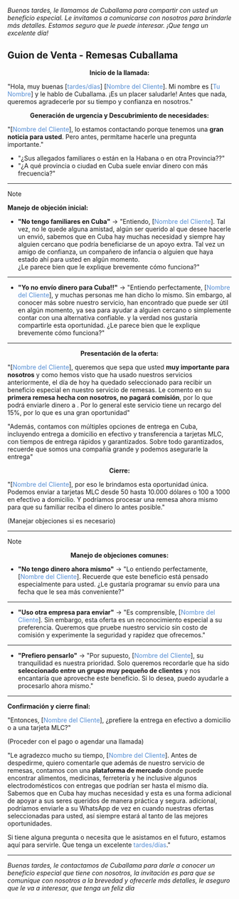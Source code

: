 _Buenas tardes, le llamamos de Cuballama para compartir con usted un beneficio especial. Le invitamos a comunicarse con nosotros para brindarle más detalles. Estamos seguro que le puede interesar. ¡Que tenga un excelente día!_
## **Guion de Venta - Remesas Cuballama**

**<center>Inicio de la llamada:</center>** 

"Hola, muy buenas [<font color="#548dd4">tardes/días</font>] [<font color="#548dd4">Nombre del Cliente</font>]. Mi nombre es [<font color="#548dd4">Tu Nombre</font>] y le hablo de Cuballama. ¡Es un placer saludarle! Antes que nada, queremos agradecerle por su tiempo y confianza en nosotros."
**<center>
Generación de urgencia y Descubrimiento de necesidades:</center>**

"[<font color="#548dd4">Nombre del Cliente</font>], lo estamos contactando porque tenemos una **gran noticia para usted**. Pero antes, permítame hacerle una pregunta importante."

- "¿Sus allegados familiares o están en la Habana o en otra Provincia??"
- "¿A qué provincia o ciudad en Cuba suele enviar dinero con más frecuencia?"

---

> [!NOTE]
> **Manejo de objeción inicial:**
> 
> - **"No tengo familiares en Cuba"** → "Entiendo, [<font color="#548dd4">Nombre del Cliente</font>]. Tal vez, no le quede alguna amistad, algún ser querido al que desee hacerle un envió, sabemos que en Cuba hay muchas necesidad y siempre hay alguien cercano que podría beneficiarse de un apoyo extra. Tal vez un amigo de confianza, un compañero de infancia o alguien que haya estado ahí para usted en algún momento.  
> ¿Le parece bien que le explique brevemente cómo funciona?"
> ---
> - **"Yo no envío dinero para Cuba!!"** → "Entiendo perfectamente, [<font color="#548dd4">Nombre del Cliente</font>], y muchas personas me han dicho lo mismo. Sin embargo, al conocer más sobre nuestro servicio, han encontrado que puede ser útil en algún momento, ya sea para ayudar a alguien cercano o simplemente contar con una alternativa confiable. y la verdad nos gustaría compartirle esta oportunidad.
> ¿Le parece bien que le explique brevemente cómo funciona?"

---

**<center>Presentación de la oferta:</center>**

"[<font color="#548dd4">Nombre del Cliente</font>], queremos que sepa que usted **muy importante para nosotros** y como hemos visto que ha usado nuestros servicios anteriormente, el día de hoy ha quedado seleccionado para recibir un beneficio especial en nuestro servicio de remesas. Le comento en su **primera remesa hecha con nosotros, no pagará comisión**, por lo que podrá enviarle dinero a . Por lo general este servicio tiene un recargo del 15%, por lo que es una gran oportunidad"

"Además, contamos con múltiples opciones de entrega en Cuba, incluyendo entrega a domicilio en efectivo y transferencia a tarjetas MLC, con tiempos de entrega rápidos y garantizados. Sobre todo garantizados, recuerde que somos una compañía grande y podemos asegurarle la entrega"

**<center>Cierre:</center>**

"[<font color="#548dd4">Nombre del Cliente</font>], por eso le brindamos esta oportunidad única. Podemos enviar a tarjetas MLC desde 50 hasta 10.000 dólares o 100 a 1000 en efectivo a domicilio. Y podríamos procesar una remesa ahora mismo para que su familiar reciba el dinero lo antes posible."

(Manejar objeciones si es necesario)

---

> [!NOTE]
> **<center>Manejo de objeciones comunes:</center>**
> 
> - **"No tengo dinero ahora mismo"** → "Lo entiendo perfectamente, [<font color="#548dd4">Nombre del Cliente</font>]. Recuerde que este beneficio está pensado especialmente para usted. ¿Le gustaría programar su envío para una fecha que le sea más conveniente?"
> ---
> - **"Uso otra empresa para enviar"** → "Es comprensible, [<font color="#548dd4">Nombre del Cliente</font>]. Sin embargo, esta oferta es un reconocimiento especial a su preferencia. Queremos que pruebe nuestro servicio sin costo de comisión y experimente la seguridad y rapidez que ofrecemos."
> ---
> - **"Prefiero pensarlo"** → "Por supuesto, [<font color="#548dd4">Nombre del Cliente</font>], su tranquilidad es nuestra prioridad. Solo queremos recordarle que ha sido **seleccionado entre un grupo muy pequeño de clientes** y nos encantaría que aproveche este beneficio. Si lo desea, puedo ayudarle a procesarlo ahora mismo."

---

**Confirmación y cierre final:**

"Entonces, [<font color="#548dd4">Nombre del Cliente</font>], ¿prefiere la entrega en efectivo a domicilio o a una tarjeta MLC?"

(Proceder con el pago o agendar una llamada)

"Le agradezco mucho su tiempo, [<font color="#548dd4">Nombre del Cliente</font>]. Antes de despedirme, quiero comentarle que además de nuestro servicio de remesas, contamos con una **plataforma de mercado** donde puede encontrar alimentos, medicinas, ferretería y he inclusive algunos electrodomésticos con entregas que podrían ser hasta el mismo día. Sabemos que en Cuba hay muchas necesidad y esta es una forma adicional de apoyar a sus seres queridos de manera práctica y segura. adicional, podríamos enviarle a su WhatsApp de vez en cuando nuestras ofertas seleccionadas para usted, así siempre estará al tanto de las mejores oportunidades.

Si tiene alguna pregunta o necesita que le asistamos en el futuro, estamos aquí para servirle. Que tenga un excelente <font color="#548dd4">tardes/días</font>."

---
_Buenas tardes, le contactamos de Cuballama para darle a conocer un beneficio especial que tiene con nosotros, la invitación es para que se comunique con nosotros a la brevedad y ofrecerle más detalles, le aseguro que le va a interesar, que tenga un feliz día_
